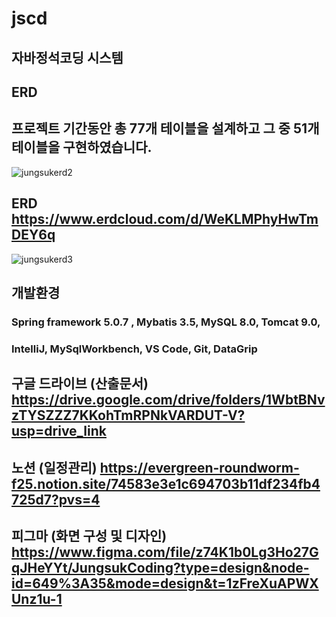 # jscd
## 자바정석코딩 시스템

## ERD 
## 프로젝트 기간동안 총 77개 테이블을 설계하고 그 중 51개 테이블을 구현하였습니다. 
![jungsukerd2](https://github.com/tkdgns11/jscd/assets/134262318/eceedc79-2e09-44ae-b19b-7d4cb106b7e3)

## ERD https://www.erdcloud.com/d/WeKLMPhyHwTmDEY6q
![jungsukerd3](https://github.com/tkdgns11/jscd/assets/134262318/6bed1e04-13aa-41bf-9299-899c95a7ebf1)

## 개발환경 
### Spring framework 5.0.7 , Mybatis 3.5, MySQL 8.0, Tomcat 9.0, 
### IntelliJ, MySqlWorkbench, VS Code, Git, DataGrip

## 구글 드라이브 (산출문서) https://drive.google.com/drive/folders/1WbtBNvzTYSZZZ7KKohTmRPNkVARDUT-V?usp=drive_link

## 노션 (일정관리) https://evergreen-roundworm-f25.notion.site/74583e3e1c694703b11df234fb4725d7?pvs=4

## 피그마 (화면 구성 및 디자인) https://www.figma.com/file/z74K1b0Lg3Ho27GqJHeYYt/JungsukCoding?type=design&node-id=649%3A35&mode=design&t=1zFreXuAPWXUnz1u-1
